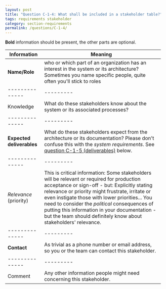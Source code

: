 ```yaml
---
layout: post
title: "Question C-1-4: What shall be included in a stakeholder table?"
tags: requirements stakeholder
category: section-requirements
permalink: /questions/C-1-4/
---
```



**Bold** information should be present, the other parts are optional.


|Information   |Meaning |
|--------------|---------|
|**Name/Role** | who or which part of an organization has an interest in the system or its architecture? Sometimes you name specific people, quite often you'll stick to roles |
|--------------|---------|
|Knowledge |What do these stakeholders know about the system or its  associated processes?
|--------------|---------|
|**Expected deliverables** |What do these stakeholders expect from the architecture or its documentation? Please don't confuse this with the _system requirements_. See [question C-1-5 (deliverables)](/questions/C-1-5) below. |
|--------------|---------|
|_Relevance_ (priority)  | This is critical information: Some stakeholders will be relevant or required for production acceptance or sign-off - but: Explicitly stating relevance or priority might frustrate, irritate or even instigate those with lower priorities... You need to consider the _political_ consequences of putting this information in your documentation - but the team should definitely know about stakeholders' relevance.  |
|--------------|---------|
|**Contact** |As trivial as a phone number or email address, so you or the team can contact this stakeholder. |
|--------------|---------|
|Comment |Any other information people might need concerning this stakeholder. |
